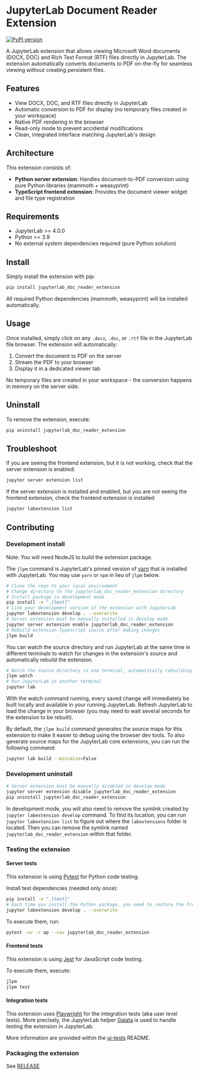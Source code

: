 # JupyterLab Document Reader Extension

[![PyPI version](https://badge.fury.io/py/jupyterlab-doc-reader-extension.svg)](https://badge.fury.io/py/jupyterlab-doc-reader-extension)

A JupyterLab extension that allows viewing Microsoft Word documents (DOCX, DOC) and Rich Text Format (RTF) files directly in JupyterLab. The extension automatically converts documents to PDF on-the-fly for seamless viewing without creating persistent files.

## Features

- View DOCX, DOC, and RTF files directly in JupyterLab
- Automatic conversion to PDF for display (no temporary files created in your workspace)
- Native PDF rendering in the browser
- Read-only mode to prevent accidental modifications
- Clean, integrated interface matching JupyterLab's design

## Architecture

This extension consists of:
- **Python server extension**: Handles document-to-PDF conversion using pure Python libraries (mammoth + weasyprint)
- **TypeScript frontend extension**: Provides the document viewer widget and file type registration

## Requirements

- JupyterLab >= 4.0.0
- Python >= 3.9
- No external system dependencies required (pure Python solution)

## Install

Simply install the extension with pip:

```bash
pip install jupyterlab_doc_reader_extension
```

All required Python dependencies (mammoth, weasyprint) will be installed automatically.

## Usage

Once installed, simply click on any `.docx`, `.doc`, or `.rtf` file in the JupyterLab file browser. The extension will automatically:
1. Convert the document to PDF on the server
2. Stream the PDF to your browser
3. Display it in a dedicated viewer tab

No temporary files are created in your workspace - the conversion happens in memory on the server side.

## Uninstall

To remove the extension, execute:

```bash
pip uninstall jupyterlab_doc_reader_extension
```

## Troubleshoot

If you are seeing the frontend extension, but it is not working, check
that the server extension is enabled:

```bash
jupyter server extension list
```

If the server extension is installed and enabled, but you are not seeing
the frontend extension, check the frontend extension is installed:

```bash
jupyter labextension list
```

## Contributing

### Development install

Note: You will need NodeJS to build the extension package.

The `jlpm` command is JupyterLab's pinned version of
[yarn](https://yarnpkg.com/) that is installed with JupyterLab. You may use
`yarn` or `npm` in lieu of `jlpm` below.

```bash
# Clone the repo to your local environment
# Change directory to the jupyterlab_doc_reader_extension directory
# Install package in development mode
pip install -e ".[test]"
# Link your development version of the extension with JupyterLab
jupyter labextension develop . --overwrite
# Server extension must be manually installed in develop mode
jupyter server extension enable jupyterlab_doc_reader_extension
# Rebuild extension Typescript source after making changes
jlpm build
```

You can watch the source directory and run JupyterLab at the same time in different terminals to watch for changes in the extension's source and automatically rebuild the extension.

```bash
# Watch the source directory in one terminal, automatically rebuilding when needed
jlpm watch
# Run JupyterLab in another terminal
jupyter lab
```

With the watch command running, every saved change will immediately be built locally and available in your running JupyterLab. Refresh JupyterLab to load the change in your browser (you may need to wait several seconds for the extension to be rebuilt).

By default, the `jlpm build` command generates the source maps for this extension to make it easier to debug using the browser dev tools. To also generate source maps for the JupyterLab core extensions, you can run the following command:

```bash
jupyter lab build --minimize=False
```

### Development uninstall

```bash
# Server extension must be manually disabled in develop mode
jupyter server extension disable jupyterlab_doc_reader_extension
pip uninstall jupyterlab_doc_reader_extension
```

In development mode, you will also need to remove the symlink created by `jupyter labextension develop`
command. To find its location, you can run `jupyter labextension list` to figure out where the `labextensions`
folder is located. Then you can remove the symlink named `jupyterlab_doc_reader_extension` within that folder.

### Testing the extension

#### Server tests

This extension is using [Pytest](https://docs.pytest.org/) for Python code testing.

Install test dependencies (needed only once):

```sh
pip install -e ".[test]"
# Each time you install the Python package, you need to restore the front-end extension link
jupyter labextension develop . --overwrite
```

To execute them, run:

```sh
pytest -vv -r ap --cov jupyterlab_doc_reader_extension
```

#### Frontend tests

This extension is using [Jest](https://jestjs.io/) for JavaScript code testing.

To execute them, execute:

```sh
jlpm
jlpm test
```

#### Integration tests

This extension uses [Playwright](https://playwright.dev/docs/intro) for the integration tests (aka user level tests).
More precisely, the JupyterLab helper [Galata](https://github.com/jupyterlab/jupyterlab/tree/master/galata) is used to handle testing the extension in JupyterLab.

More information are provided within the [ui-tests](./ui-tests/README.md) README.

### Packaging the extension

See [RELEASE](RELEASE.md)
